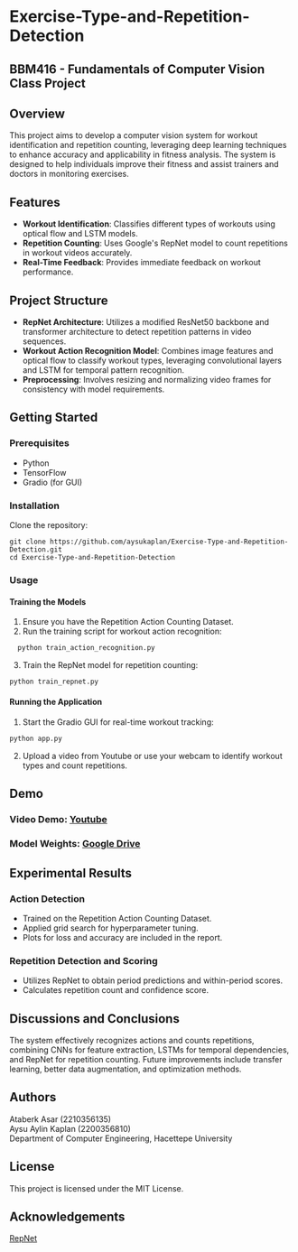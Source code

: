 # Exercise-Type-and-Repetition-Detection
## BBM416 - Fundamentals of Computer Vision Class Project

## Overview
This project aims to develop a computer vision system for workout identification and repetition counting, leveraging deep learning techniques to enhance accuracy and applicability in fitness analysis. The system is designed to help individuals improve their fitness and assist trainers and doctors in monitoring exercises.

## Features
- **Workout Identification**: Classifies different types of workouts using optical flow and LSTM models.
- **Repetition Counting**: Uses Google's RepNet model to count repetitions in workout videos accurately.
- **Real-Time Feedback**: Provides immediate feedback on workout performance.

## Project Structure
- **RepNet Architecture**: Utilizes a modified ResNet50 backbone and transformer architecture to detect repetition patterns in video sequences.
- **Workout Action Recognition Model**: Combines image features and optical flow to classify workout types, leveraging convolutional layers and LSTM for temporal pattern recognition.
- **Preprocessing**: Involves resizing and normalizing video frames for consistency with model requirements.

## Getting Started

### Prerequisites
- Python
- TensorFlow
- Gradio (for GUI)

### Installation
Clone the repository:
   ```
   git clone https://github.com/aysukaplan/Exercise-Type-and-Repetition-Detection.git
   cd Exercise-Type-and-Repetition-Detection
   ```
### Usage
#### Training the Models
1. Ensure you have the Repetition Action Counting Dataset.
2. Run the training script for workout action recognition:
```python
  python train_action_recognition.py
```
3. Train the RepNet model for repetition counting:
```python
python train_repnet.py
```
#### Running the Application
1. Start the Gradio GUI for real-time workout tracking:
```python
python app.py
```
2. Upload a video from Youtube or use your webcam to identify workout types and count repetitions.

## Demo
### Video Demo:  [Youtube](https://www.youtube.com/watch?v=A-GUBdgqG-U)
### Model Weights:  [Google Drive](https://drive.google.com/file/d/1SpzsQcu1HqlhECYaFfR7HLXJ7c2fzUtu/view?usp=sharing)

## Experimental Results
### Action Detection
- Trained on the Repetition Action Counting Dataset.
- Applied grid search for hyperparameter tuning.
- Plots for loss and accuracy are included in the report.
### Repetition Detection and Scoring
- Utilizes RepNet to obtain period predictions and within-period scores.
- Calculates repetition count and confidence score.

## Discussions and Conclusions
The system effectively recognizes actions and counts repetitions, combining CNNs for feature extraction, LSTMs for temporal dependencies, and RepNet for repetition counting.
Future improvements include transfer learning, better data augmentation, and optimization methods.
## Authors
Ataberk Asar (2210356135)  
Aysu Aylin Kaplan (2200356810)  
Department of Computer Engineering, Hacettepe University
## License
This project is licensed under the MIT License.

## Acknowledgements
[RepNet](https://sites.google.com/view/repnet)  
